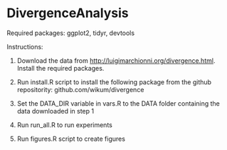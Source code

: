 # DivergenceAnalysis

Required packages: ggplot2, tidyr, devtools

Instructions:

1. Download the data from http://luigimarchionni.org/divergence.html. Install the required packages.

2. Run install.R script to install the following package from the github repositority: github.com/wikum/divergence

3. Set the DATA_DIR variable in vars.R to the DATA folder containing the data downloaded in step 1

4. Run run_all.R to run experiments 

5. Run figures.R script to create figures




